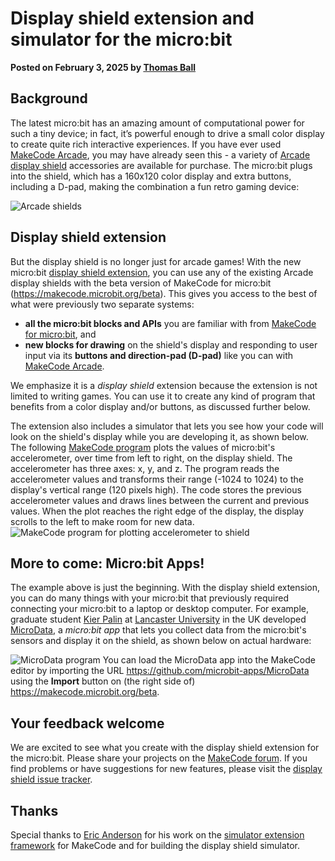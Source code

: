# Display shield extension and simulator for the micro:bit

**Posted on February 3, 2025 by [Thomas Ball](https://github.com/thomasjball)**


## Background

The latest micro:bit has an amazing amount of computational power for such a tiny device; in fact, it’s powerful enough to drive a small color display to create quite rich interactive experiences. If you have ever used [MakeCode Arcade](https://arcade.makecode.com/), you may have already seen this - a variety of [Arcade display shield](/blog/arcade/arcade-on-microbit-xbox) accessories are available for purchase. The micro:bit plugs into the shield, which has a 160x120 color display and extra buttons, including a D-pad, making the combination a fun retro gaming device:

![Arcade shields](/static/blog/microbit/display-shield/display-shields.png)

## Display shield extension

But the display shield is no longer just for arcade games! With the new micro:bit [display shield extension](https://makecode.microbit.org/pkg/microbit-apps/display-shield),
you can use any of the existing Arcade display shields with the beta version of MakeCode for micro:bit (https://makecode.microbit.org/beta).
This gives you access to the best of what were previously two separate systems:
- **all the micro:bit blocks and APIs** you are familiar with from [MakeCode for micro:bit](https://makecode.microbit.org/), and
- **new blocks for drawing** on the shield's display and responding to user input via its **buttons and direction-pad (D-pad)** like you can with [MakeCode Arcade](https://arcade.makecode.com/).
 
We emphasize it is a *display shield* extension because the extension is not limited to writing
games. You can use it to create any kind of program that benefits from a color display and/or buttons,
as discussed further below.

The extension also includes a simulator that lets you see how your code will look on the shield's display while you are developing it, as shown below. The following [MakeCode program](https://makecode.microbit.org/beta/#pub:S82867-73191-89330-76938) plots the values of micro:bit's accelerometer, over time from left to right, on the display shield. The accelerometer has three axes: x, y, and z. The program reads the accelerometer values and transforms their range (-1024 to 1024) to the display's vertical range (120 pixels high).  The code stores the previous accelerometer values and draws lines between the current and previous values. When the plot reaches the right edge of the display, the display scrolls to the left to make room for new data. 
![MakeCode program for plotting accelerometer to shield](/static/blog/microbit/display-shield/plot-accelerometer.png)

## More to come: Micro:bit Apps! 
The example above is just the beginning. With the display shield extension, you can do many things with your micro:bit that previously required connecting your micro:bit to a laptop or desktop computer. For example, graduate student [Kier Palin](https://github.com/kierpalin) at [Lancaster University](https://www.lancaster.ac.uk/) in the UK developed [MicroData](https://github.com/microbit-apps/MicroData),
a *micro:bit app* that lets you collect data from the micro:bit's sensors and display it on the  shield, as shown below on actual hardware:

![MicroData program](/static/blog/microbit/display-shield/microdata.png) 
You can load the MicroData app into the MakeCode editor by importing the URL https://github.com/microbit-apps/MicroData using the **Import** button on (the right side of) https://makecode.microbit.org/beta.

## Your feedback welcome

We are excited to see what you create with the display shield extension for the micro:bit. Please share your projects on the [MakeCode forum](https://forum.makecode.com/). If you find problems or have suggestions for new features, please visit the [display shield issue tracker](https://github.com/microbit-apps/display-shield/issues).

## Thanks

Special thanks to [Eric Anderson](https://github.com/eanders-ms) for his work on the [simulator extension framework](https://github.com/microsoft/pxt-simx-sample) for MakeCode and for building the display shield simulator.